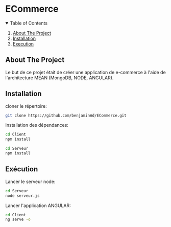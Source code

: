 # ECommerce
<details open="open">
  <summary>Table of Contents</summary>
  <ol>
    <li>
      <a href="#about-the-project">About The Project</a>
    </li>
    <li>
      <a href="#getting-started">Installation</a>
    </li>
    <li><a href="#usage">Execution</a></li>
  </ol>
</details>

## About The Project
Le but de ce projet était de créer une application de e-commerce à l'aide de l'architecture MEAN (MongoDB, NODE, ANGULAR).

## Installation
cloner le répertoire: 
```sh 
git clone https://github.com/benjaminAd/ECommerce.git
```
Installation des dépendances:
```sh
cd Client
npm install
```
```sh
cd Serveur
npm install
```
## Exécution
Lancer le serveur node:
```sh
cd Serveur
node serveur.js
```
Lancer l'application ANGULAR:
```sh
cd Client
ng serve -o
```
